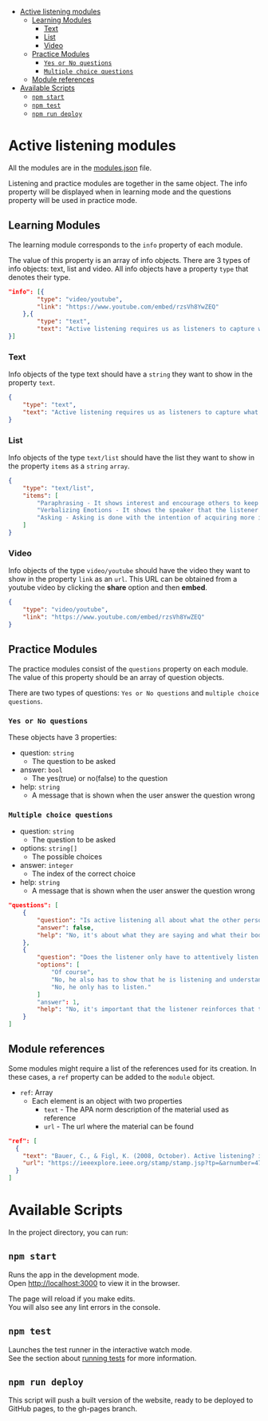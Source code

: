 - [Active listening modules](#active-listening-modules)
  - [Learning Modules](#learning-modules)
    - [Text](#text)
    - [List](#list)
    - [Video](#video)
  - [Practice Modules](#practice-modules)
    - [`Yes or No questions`](#yes-or-no-questions)
    - [`Multiple choice questions`](#multiple-choice-questions)
  - [Module references](#module-references)
- [Available Scripts](#available-scripts)
  - [`npm start`](#npm-start)
  - [`npm test`](#npm-test)
  - [`npm run deploy`](#npm-run-deploy)

# Active listening modules

All the modules are in the [modules.json](src/modules.json) file.

Listening and practice modules are together in the same object. The info property will be displayed when in learning mode and the questions property will be used in practice mode.

## Learning Modules

The learning module corresponds to the `info` property of each module.

The value of this property is an array of info objects. There are 3 types of info objects: text, list and video. All info objects have a property `type` that denotes their type.

```json
"info": [{
        "type": "video/youtube",
        "link": "https://www.youtube.com/embed/rzsVh8YwZEQ"
    },{
        "type": "text",
        "text": "Active listening requires us as listeners to capture what the sender is communicating from the sender's point of view through verbal and non-verbal cues.​ More than that, we must convey to the sender that we are seeing things from the sender's point of view.​ We can never be sure to understand another person completely or in detail. Therefore, it is essential in active listening that the listener frequently and continuously validates the accuracy of understanding in order to keep distortion and misunderstandings at a minimum."
}]
```

### Text

Info objects of the type text should have a `string` they want to show in the property `text`.

```json
{
    "type": "text",
    "text": "Active listening requires us as listeners to capture what the sender is communicating from the sender's point of view through verbal and non-verbal cues.​ More than that, we must convey to the sender that we are seeing things from the sender's point of view.​ We can never be sure to understand another person completely or in detail. Therefore, it is essential in active listening that the listener frequently and continuously validates the accuracy of understanding in order to keep distortion and misunderstandings at a minimum."
}
```

### List

Info objects of the type `text/list` should have the list they want to show in the property `items` as a `string` `array`.

```json
{
    "type": "text/list",
    "items": [
        "Paraphrasing - It shows interest and encourage others to keep talking. It consists in restating the information spoken with the listern's own words.",
        "Verbalizing Emotions - It shows the speaker that the listener understands his or her feelings and helps build empathy.",
        "Asking - Asking is done with the intention of acquiring more information, which will make the speaker think the listener is invested in the conversation."
    ]
}
```

### Video

Info objects of the type `video/youtube` should have the video they want to show in the property `link` as an `url`. This URL can be obtained from a youtube video by clicking the **share** option and then **embed**.

```json
{
    "type": "video/youtube",
    "link": "https://www.youtube.com/embed/rzsVh8YwZEQ"
}
```

## Practice Modules

The practice modules consist of the `questions` property on each module. The value of this property should be an array of question objects.

There are two types of questions: `Yes or No questions` and `multiple choice questions`.

### `Yes or No questions`
These objects have 3 properties: 
- question: `string`
  - The question to be asked
- answer: `bool`
  - The yes(true) or no(false) to the question
- help: `string`
  - A message that is shown when the user answer the question wrong

### `Multiple choice questions`
- question: `string`
  - The question to be asked
- options: `string[]`
  - The possible choices
- answer: `integer`
  - The index of the correct choice
- help: `string`
  - A message that is shown when the user answer the question wrong

```json
"questions": [
    {
        "question": "Is active listening all about what the other person is saying?",
        "answer": false,
        "help": "No, it's about what they are saying and what their body language is showing."
    },
    {
        "question": "Does the listener only have to attentively listen and read the speaker's body language?",
        "options": [
            "Of course",
            "No, he also has to show that he is listening and understanding what is being said.",
            "No, he only has to listen."
        ]
        "answer": 1,
        "help": "No, it's important that the listener reinforces that they are listening, for example, through paraphrasing.​"
    }
]
```

## Module references
Some modules might require a list of the references used for its creation. In these cases, a `ref` property can be added to the `module` object.
- `ref`: Array
  - Each element is an object with two properties
    - `text` - The APA norm description of the material used as reference
    - `url` - The url where the material can be found

```json
"ref": [
  {
    "text": "Bauer, C., & Figl, K. (2008, October). Active listening? in written online communication-a case study in a course on ?soft skills for computer scientists. In 2008 38th Annual Frontiers in Education Conference (pp. F2C-1). IEEE.",
    "url": "https://ieeexplore.ieee.org/stamp/stamp.jsp?tp=&arnumber=4720282"
  }
]
```
# Available Scripts

In the project directory, you can run:

## `npm start`

Runs the app in the development mode.\
Open [http://localhost:3000](http://localhost:3000) to view it in the browser.

The page will reload if you make edits.\
You will also see any lint errors in the console.

## `npm test`

Launches the test runner in the interactive watch mode.\
See the section about [running tests](https://facebook.github.io/create-react-app/docs/running-tests) for more information.

## `npm run deploy`

This script will push a built version of the website, ready to be deployed to GitHub pages, to the gh-pages branch.